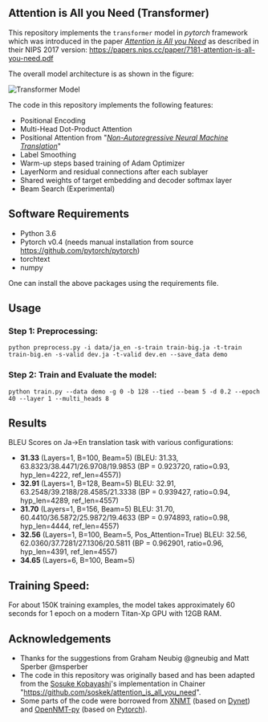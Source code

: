 ## Attention is All you Need (Transformer)

This repository implements the `transformer` model in *pytorch* framework which was introduced in the paper *[Attention is All you Need](https://arxiv.org/abs/1706.03762)* as described in their
NIPS 2017 version: https://papers.nips.cc/paper/7181-attention-is-all-you-need.pdf


The overall model architecture is as shown in the figure:

![][transformer]

[transformer]: img/transformer.png "Transformer Model"


The code in this repository implements the following features:
* Positional Encoding
* Multi-Head Dot-Product Attention
* Positional Attention from "*[Non-Autoregressive Neural Machine Translation](https://arxiv.org/abs/1711.02281)*"
* Label Smoothing
* Warm-up steps based training of Adam Optimizer
* LayerNorm and residual connections after each sublayer
* Shared weights of target embedding and decoder softmax layer
* Beam Search (Experimental)

## Software Requirements
* Python 3.6
* Pytorch v0.4 (needs manual installation from source https://github.com/pytorch/pytorch)
* torchtext
* numpy

One can install the above packages using the requirements file.

## Usage

### Step 1: Preprocessing:
`python preprocess.py -i data/ja_en -s-train train-big.ja -t-train train-big.en -s-valid dev.ja -t-valid dev.en --save_data demo`

### Step 2: Train and Evaluate the model:
`python train.py --data demo -g 0 -b 128 --tied --beam 5 -d 0.2 --epoch 40 --layer 1 --multi_heads 8`


## Results

BLEU Scores on Ja->En translation task with various configurations:
- **31.33** (Layers=1, B=100, Beam=5)
(BLEU: 31.33, 63.8323/38.4471/26.9708/19.9853 (BP = 0.923720, ratio=0.93, hyp_len=4222, ref_len=4557))
- **32.91** (Layers=1, B=128, Beam=5)
BLEU: 32.91, 63.2548/39.2188/28.4585/21.3338 (BP = 0.939427, ratio=0.94, hyp_len=4289, ref_len=4557)
- **31.70** (Layers=1, B=156, Beam=5)
BLEU: 31.70, 60.4410/36.5872/25.9872/19.4633 (BP = 0.974893, ratio=0.98, hyp_len=4444, ref_len=4557)
- **32.56** (Layers=1, B=100, Beam=5, Pos_Attention=True)
BLEU: 32.56, 62.0360/37.7281/27.1306/20.5811 (BP = 0.962901, ratio=0.96, hyp_len=4391, ref_len=4557)
- **34.65** (Layers=6, B=100, Beam=5)


## Training Speed:
For about 150K training examples, the model takes approximately 60 seconds for 1 epoch on a modern Titan-Xp GPU with 12GB RAM.


[//]: <> (git checkout 78acbe019f91e2e41b1975e1a06e9519d66a48a4 , "eval" branch, for best BLEU Scores)

## Acknowledgements
* Thanks for the suggestions from Graham Neubig @gneubig and Matt Sperber @msperber
* The code in this repository was originally based and has been adapted from the [Sosuke Kobayashi](https://github.com/soskek)'s implementation in Chainer "https://github.com/soskek/attention_is_all_you_need".
* Some parts of the code were borrowed from [XNMT](https://github.com/neulab/xnmt/tree/master/xnmt) (based on [Dynet](https://github.com/clab/dynet)) and [OpenNMT-py](https://github.com/OpenNMT/OpenNMT-py) (based on [Pytorch](https://github.com/pytorch/pytorch)).